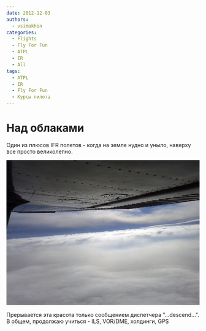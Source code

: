 ```yaml
---
date: 2012-12-03
authors:
  - vsimakhin
categories:
  - Flights
  - Fly For Fun
  - ATPL
  - IR
  - All
tags:
  - ATPL
  - IR
  - Fly For Fun
  - Курсы пилота
---
```


# Над облаками

Один из плюсов IFR полетов - когда на земле нудно и уныло, наверху все просто великолепно.

![](IMG_20121202_124525.jpg)

Прерывается эта красота только сообщением диспетчера "…descend…". В общем, продолжаю учиться - ILS, VOR/DME, холдинги, GPS